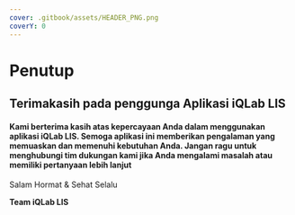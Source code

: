 ```yaml
---
cover: .gitbook/assets/HEADER_PNG.png
coverY: 0
---
```


# Penutup

## Terimakasih pada penggunga Aplikasi iQLab LIS

#### Kami berterima kasih atas kepercayaan Anda dalam menggunakan aplikasi iQLab LIS. Semoga aplikasi ini memberikan pengalaman yang memuaskan dan memenuhi kebutuhan Anda. Jangan ragu untuk menghubungi tim dukungan kami jika Anda mengalami masalah atau memiliki pertanyaan lebih lanjut



Salam Hormat &  Sehat Selalu



**Team iQLab LIS**&#x20;
